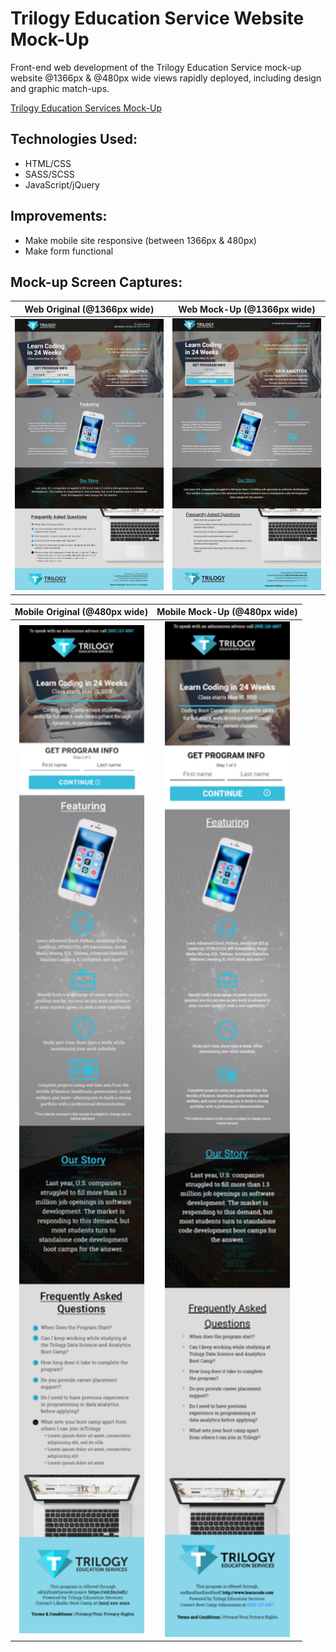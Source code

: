 # Trilogy Education Service Website Mock-Up

Front-end web development of the Trilogy Education Service mock-up website @1366px & @480px wide views rapidly deployed, including design and graphic match-ups.

[Trilogy Education Services Mock-Up](https://jquinnie.github.io/TrilogyEducation/ "Trilogy Site Mock-Up")


## Technologies Used:
* HTML/CSS
* SASS/SCSS
* JavaScript/jQuery

## Improvements:
* Make mobile site responsive (between 1366px & 480px)
* Make form functional

## Mock-up Screen Captures:
| Web Original (@1366px wide)                           | Web Mock-Up (@1366px wide)                          |
| :---------------------------------------------------: | :-------------------------------------------------: |
| <img src="Assets/images/originalCap.jpg" width="400"> | <img src="Assets/images/windowCap.png" width="400"> |

| Mobile Original (@480px wide)                        | Mobile Mock-Up (@480px wide)                        |
| :--------------------------------------------------: | :-------------------------------------------------: |
| <img src="Assets/images/mobileOCap.jpg" width="200"> | <img src="Assets/images/mobileCap.png" width="200"> |
